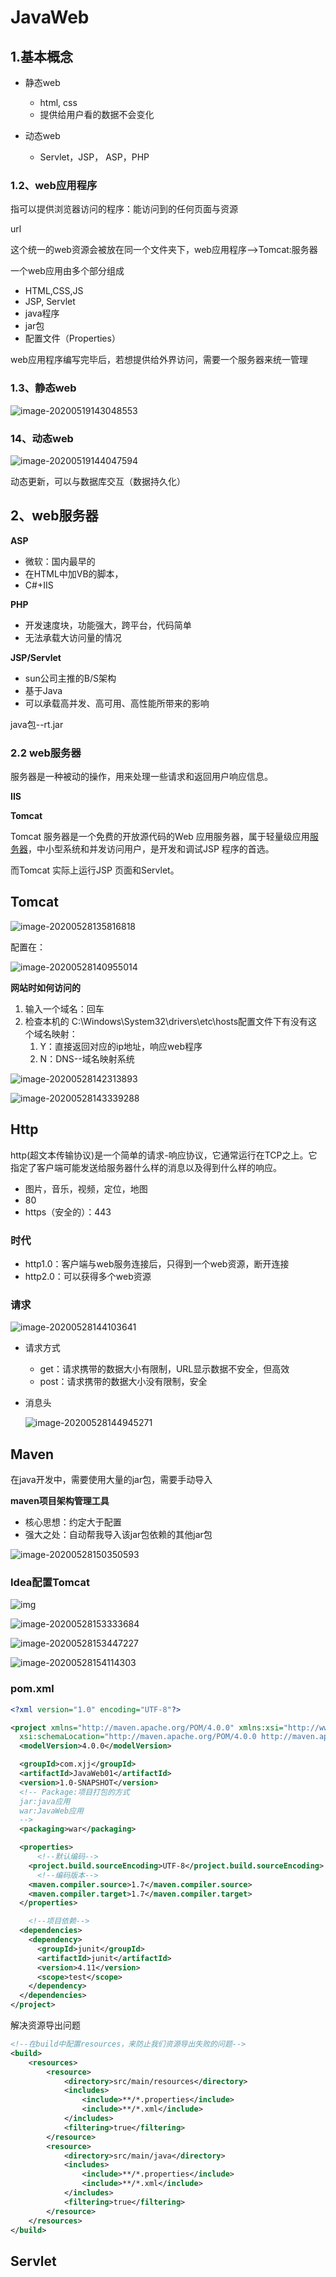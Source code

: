 # JavaWeb

## 1.基本概念

- 静态web
  - html, css
  - 提供给用户看的数据不会变化

- 动态web
  - Servlet，JSP， ASP，PHP

### 1.2、web应用程序

指可以提供浏览器访问的程序：能访问到的任何页面与资源

url

这个统一的web资源会被放在同一个文件夹下，web应用程序-->Tomcat:服务器

一个web应用由多个部分组成

- HTML,CSS,JS
- JSP, Servlet
- java程序
- jar包
- 配置文件（Properties）

web应用程序编写完毕后，若想提供给外界访问，需要一个服务器来统一管理

### 1.3、静态web

![image-20200519143048553](JavaWeb.assets/image-20200519143048553.png)

### 14、动态web

![image-20200519144047594](JavaWeb.assets/image-20200519144047594.png)

动态更新，可以与数据库交互（数据持久化）

## 2、web服务器

**ASP**

- 微软：国内最早的
- 在HTML中加VB的脚本，
- C#+IIS

**PHP**

- 开发速度块，功能强大，跨平台，代码简单
- 无法承载大访问量的情况

**JSP/Servlet**

- sun公司主推的B/S架构
- 基于Java
- 可以承载高并发、高可用、高性能所带来的影响

java包--rt.jar

### 2.2 web服务器

服务器是一种被动的操作，用来处理一些请求和返回用户响应信息。

**IIS**

**Tomcat**

Tomcat 服务器是一个免费的开放源代码的Web 应用服务器，属于轻量级应用[服务器](https://baike.baidu.com/item/服务器)，中小型系统和并发访问用户，是开发和调试JSP 程序的首选。

而Tomcat 实际上运行JSP 页面和Servlet。

## Tomcat

![image-20200528135816818](JavaWeb.assets/image-20200528135816818.png)

配置在：

![image-20200528140955014](JavaWeb.assets/image-20200528140955014.png)

**网站时如何访问的**

1. 输入一个域名：回车
2. 检查本机的 C:\Windows\System32\drivers\etc\hosts配置文件下有没有这个域名映射：
   1. Y：直接返回对应的ip地址，响应web程序
   2. N：DNS--域名映射系统

![image-20200528142313893](JavaWeb.assets/image-20200528142313893.png)

![image-20200528143339288](JavaWeb.assets/image-20200528143339288.png)

## Http

http(超文本传输协议)是一个简单的请求-响应协议，它通常运行在TCP之上。它指定了客户端可能发送给服务器什么样的消息以及得到什么样的响应。

- 图片，音乐，视频，定位，地图
- 80
- https（安全的）：443

### 时代

- http1.0：客户端与web服务连接后，只得到一个web资源，断开连接
- http2.0：可以获得多个web资源

### 请求

![image-20200528144103641](JavaWeb.assets/image-20200528144103641.png)

- 请求方式
  - get：请求携带的数据大小有限制，URL显示数据不安全，但高效
  - post：请求携带的数据大小没有限制，安全

- 消息头

  ![image-20200528144945271](JavaWeb.assets/image-20200528144945271.png)

## Maven

在java开发中，需要使用大量的jar包，需要手动导入

**maven项目架构管理工具**

- 核心思想：约定大于配置
- 强大之处：自动帮我导入该jar包依赖的其他jar包

![image-20200528150350593](JavaWeb.assets/image-20200528150350593.png)

### Idea配置Tomcat

![img](JavaWeb.assets/20180513231612737.png)

![image-20200528153333684](JavaWeb.assets/image-20200528153333684.png)

![image-20200528153447227](JavaWeb.assets/image-20200528153447227.png)

![image-20200528154114303](JavaWeb.assets/image-20200528154114303.png)

### pom.xml

```xml
<?xml version="1.0" encoding="UTF-8"?>

<project xmlns="http://maven.apache.org/POM/4.0.0" xmlns:xsi="http://www.w3.org/2001/XMLSchema-instance"
  xsi:schemaLocation="http://maven.apache.org/POM/4.0.0 http://maven.apache.org/xsd/maven-4.0.0.xsd">
  <modelVersion>4.0.0</modelVersion>

  <groupId>com.xjj</groupId>
  <artifactId>JavaWeb01</artifactId>
  <version>1.0-SNAPSHOT</version>
  <!-- Package:项目打包的方式
  jar:java应用
  war:JavaWeb应用
  -->
  <packaging>war</packaging>

  <properties>
      <!--默认编码-->
    <project.build.sourceEncoding>UTF-8</project.build.sourceEncoding>
      <!--编码版本-->
    <maven.compiler.source>1.7</maven.compiler.source>
    <maven.compiler.target>1.7</maven.compiler.target>
  </properties>

    <!--项目依赖-->
  <dependencies>
    <dependency>
      <groupId>junit</groupId>
      <artifactId>junit</artifactId>
      <version>4.11</version>
      <scope>test</scope>
    </dependency>
  </dependencies>
</project>

```

解决资源导出问题

```xml
<!--在build中配置resources，来防止我们资源导出失败的问题-->
<build>
    <resources>
        <resource>
            <directory>src/main/resources</directory>
            <includes>
                <include>**/*.properties</include>
                <include>**/*.xml</include>
            </includes>
            <filtering>true</filtering>
        </resource>
        <resource>
            <directory>src/main/java</directory>
            <includes>
                <include>**/*.properties</include>
                <include>**/*.xml</include>
            </includes>
            <filtering>true</filtering>
        </resource>
    </resources>
</build>
```



## Servlet

